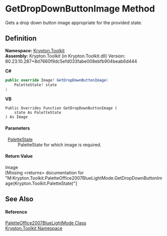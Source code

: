 # GetDropDownButtonImage Method


Gets a drop down button image appropriate for the provided state.



## Definition
**Namespace:** <a href="79d2eac2-21f4-54ff-7552-b20c33c30600.md">Krypton.Toolkit</a>  
**Assembly:** Krypton.Toolkit (in Krypton.Toolkit.dll) Version: 80.23.10.287+8d7660f9dc5efd033fabe008ebfb904beab6d444

**C#**
``` C#
public override Image? GetDropDownButtonImage(
	PaletteState? state
)
```
**VB**
``` VB
Public Overrides Function GetDropDownButtonImage ( 
	state As PaletteState
) As Image
```



#### Parameters
<dl><dt>  <a href="93e626cd-00cf-240e-06c6-ab4d47e982ba.md">PaletteState</a></dt><dd>PaletteState for which image is required.</dd></dl>

#### Return Value
Image  
\[Missing &lt;returns&gt; documentation for "M:Krypton.Toolkit.PaletteOffice2007BlueLightMode.GetDropDownButtonImage(Krypton.Toolkit.PaletteState)"\]

## See Also


#### Reference
<a href="986bf758-4089-d234-a634-e3262fd98eb6.md">PaletteOffice2007BlueLightMode Class</a>  
<a href="79d2eac2-21f4-54ff-7552-b20c33c30600.md">Krypton.Toolkit Namespace</a>  
